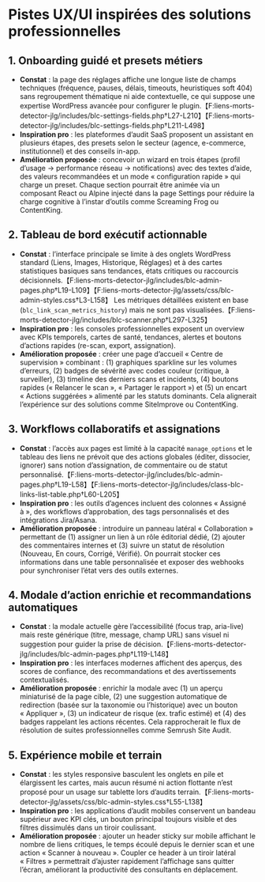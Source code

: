 # Pistes UX/UI inspirées des solutions professionnelles

## 1. Onboarding guidé et presets métiers
- **Constat** : la page des réglages affiche une longue liste de champs techniques (fréquence, pauses, délais, timeouts, heuristiques soft 404) sans regroupement thématique ni aide contextuelle, ce qui suppose une expertise WordPress avancée pour configurer le plugin.【F:liens-morts-detector-jlg/includes/blc-settings-fields.php†L27-L210】【F:liens-morts-detector-jlg/includes/blc-settings-fields.php†L211-L498】
- **Inspiration pro** : les plateformes d’audit SaaS proposent un assistant en plusieurs étapes, des presets selon le secteur (agence, e-commerce, institutionnel) et des conseils in-app.
- **Amélioration proposée** : concevoir un wizard en trois étapes (profil d’usage → performance réseau → notifications) avec des textes d’aide, des valeurs recommandées et un mode « configuration rapide » qui charge un preset. Chaque section pourrait être animée via un composant React ou Alpine injecté dans la page Settings pour réduire la charge cognitive à l’instar d’outils comme Screaming Frog ou ContentKing.

## 2. Tableau de bord exécutif actionnable
- **Constat** : l’interface principale se limite à des onglets WordPress standard (Liens, Images, Historique, Réglages) et à des cartes statistiques basiques sans tendances, états critiques ou raccourcis décisionnels.【F:liens-morts-detector-jlg/includes/blc-admin-pages.php†L19-L109】【F:liens-morts-detector-jlg/assets/css/blc-admin-styles.css†L3-L158】 Les métriques détaillées existent en base (`blc_link_scan_metrics_history`) mais ne sont pas visualisées.【F:liens-morts-detector-jlg/includes/blc-scanner.php†L297-L325】
- **Inspiration pro** : les consoles professionnelles exposent un overview avec KPIs temporels, cartes de santé, tendances, alertes et boutons d’actions rapides (re-scan, export, assignation). 
- **Amélioration proposée** : créer une page d’accueil « Centre de supervision » combinant : (1) graphiques sparkline sur les volumes d’erreurs, (2) badges de sévérité avec codes couleur (critique, à surveiller), (3) timeline des derniers scans et incidents, (4) boutons rapides (« Relancer le scan », « Partager le rapport ») et (5) un encart « Actions suggérées » alimenté par les statuts dominants. Cela alignerait l’expérience sur des solutions comme SiteImprove ou ContentKing.

## 3. Workflows collaboratifs et assignations
- **Constat** : l’accès aux pages est limité à la capacité `manage_options` et le tableau des liens ne prévoit que des actions globales (éditer, dissocier, ignorer) sans notion d’assignation, de commentaire ou de statut personnalisé.【F:liens-morts-detector-jlg/includes/blc-admin-pages.php†L19-L58】【F:liens-morts-detector-jlg/includes/class-blc-links-list-table.php†L60-L205】
- **Inspiration pro** : les outils d’agences incluent des colonnes « Assigné à », des workflows d’approbation, des tags personnalisés et des intégrations Jira/Asana.
- **Amélioration proposée** : introduire un panneau latéral « Collaboration » permettant de (1) assigner un lien à un rôle éditorial dédié, (2) ajouter des commentaires internes et (3) suivre un statut de résolution (Nouveau, En cours, Corrigé, Vérifié). On pourrait stocker ces informations dans une table personnalisée et exposer des webhooks pour synchroniser l’état vers des outils externes.

## 4. Modale d’action enrichie et recommandations automatiques
- **Constat** : la modale actuelle gère l’accessibilité (focus trap, aria-live) mais reste générique (titre, message, champ URL) sans visuel ni suggestion pour guider la prise de décision.【F:liens-morts-detector-jlg/includes/blc-admin-pages.php†L119-L148】
- **Inspiration pro** : les interfaces modernes affichent des aperçus, des scores de confiance, des recommandations et des avertissements contextualisés.
- **Amélioration proposée** : enrichir la modale avec (1) un aperçu miniaturisé de la page cible, (2) une suggestion automatique de redirection (basée sur la taxonomie ou l’historique) avec un bouton « Appliquer », (3) un indicateur de risque (ex. trafic estimé) et (4) des badges rappelant les actions récentes. Cela rapprocherait le flux de résolution de suites professionnelles comme Semrush Site Audit.

## 5. Expérience mobile et terrain
- **Constat** : les styles responsive basculent les onglets en pile et élargissent les cartes, mais aucun résumé ni action flottante n’est proposé pour un usage sur tablette lors d’audits terrain.【F:liens-morts-detector-jlg/assets/css/blc-admin-styles.css†L55-L138】
- **Inspiration pro** : les applications d’audit mobiles conservent un bandeau supérieur avec KPI clés, un bouton principal toujours visible et des filtres dissimulés dans un tiroir coulissant.
- **Amélioration proposée** : ajouter un header sticky sur mobile affichant le nombre de liens critiques, le temps écoulé depuis le dernier scan et une action « Scanner à nouveau ». Coupler ce header à un tiroir latéral « Filtres » permettrait d’ajuster rapidement l’affichage sans quitter l’écran, améliorant la productivité des consultants en déplacement.
